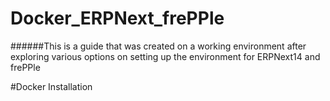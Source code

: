 # Docker_ERPNext_frePPle
######This is a guide that was created on a working environment after exploring various options on setting up the environment for ERPNext14 and frePPle

#Docker Installation
